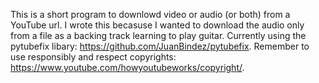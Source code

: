 This is a short program to downlowd video or audio (or both) from a YouTube url. I wrote this becasuse I wanted to download the audio only from a file as a backing track learning to play guitar. 
Currently using the pytubefix libary: https://github.com/JuanBindez/pytubefix.
Remember to use responsibly and respect copyrights: https://www.youtube.com/howyoutubeworks/copyright/.
